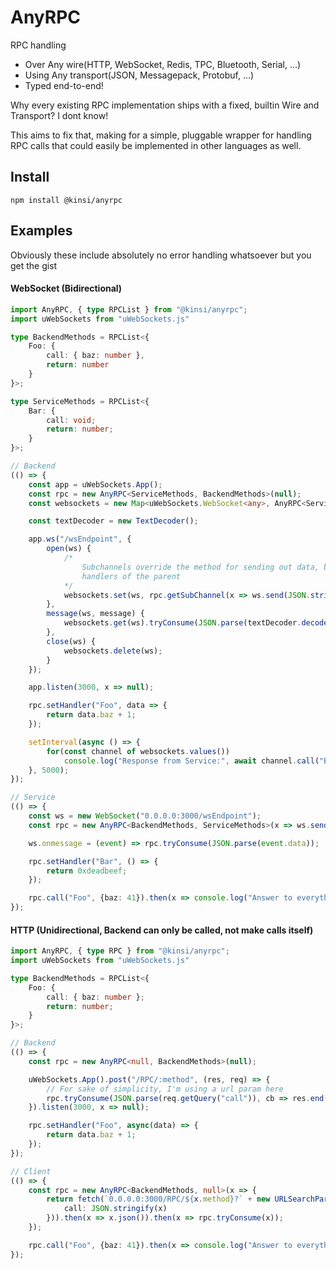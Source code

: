# AnyRPC

RPC handling

- Over Any wire(HTTP, WebSocket, Redis, TPC, Bluetooth, Serial, ...)
- Using Any transport(JSON, Messagepack, Protobuf, ...)
- Typed end-to-end!

Why every existing RPC implementation ships with a fixed, builtin Wire and Transport? I dont know!

This aims to fix that, making for a simple, pluggable wrapper for handling RPC calls that could easily be implemented in other languages as well.

## Install

`npm install @kinsi/anyrpc`

## Examples

Obviously these include absolutely no error handling whatsoever but you get the gist

#### WebSocket (Bidirectional)
```ts
import AnyRPC, { type RPCList } from "@kinsi/anyrpc";
import uWebSockets from "uWebSockets.js"

type BackendMethods = RPCList<{
	Foo: {
		call: { baz: number },
		return: number
	}
}>;

type ServiceMethods = RPCList<{
	Bar: {
		call: void;
		return: number;
	}
}>;

// Backend
(() => {
	const app = uWebSockets.App();
	const rpc = new AnyRPC<ServiceMethods, BackendMethods>(null);
	const websockets = new Map<uWebSockets.WebSocket<any>, AnyRPC<ServiceMethods, BackendMethods>>();

	const textDecoder = new TextDecoder();

	app.ws("/wsEndpoint", {
		open(ws) {
			/*
				Subchannels override the method for sending out data, but use the same RPC
				handlers of the parent
			*/
			websockets.set(ws, rpc.getSubChannel(x => ws.send(JSON.stringify(x))));
		},
		message(ws, message) {
			websockets.get(ws).tryConsume(JSON.parse(textDecoder.decode(message)));
		},
		close(ws) {
			websockets.delete(ws);
		}
	});

	app.listen(3000, x => null);

	rpc.setHandler("Foo", data => {
		return data.baz + 1;
	});

	setInterval(async () => {
		for(const channel of websockets.values())
			console.log("Response from Service:", await channel.call("Bar"));
	}, 5000);
});

// Service
(() => {
	const ws = new WebSocket("0.0.0.0:3000/wsEndpoint");
	const rpc = new AnyRPC<BackendMethods, ServiceMethods>(x => ws.send(JSON.stringify(x)));

	ws.onmessage = (event) => rpc.tryConsume(JSON.parse(event.data));

	rpc.setHandler("Bar", () => {
		return 0xdeadbeef;
	});

	rpc.call("Foo", {baz: 41}).then(x => console.log("Answer to everything:", x));
});
```


#### HTTP (Unidirectional, Backend can only be called, not make calls itself)

```ts
import AnyRPC, { type RPC } from "@kinsi/anyrpc";
import uWebSockets from "uWebSockets.js"

type BackendMethods = RPCList<{
	Foo: {
		call: { baz: number };
		return: number;
	}
}>;

// Backend
(() => {
	const rpc = new AnyRPC<null, BackendMethods>(null);

	uWebSockets.App().post("/RPC/:method", (res, req) => {
		// For sake of simplicity, I'm using a url param here
		rpc.tryConsume(JSON.parse(req.getQuery("call")), cb => res.end(JSON.stringify(cb)));
	}).listen(3000, x => null);

	rpc.setHandler("Foo", async(data) => {
		return data.baz + 1;
	});
});

// Client
(() => {
	const rpc = new AnyRPC<BackendMethods, null>(x => {
		return fetch(`0.0.0.0:3000/RPC/${x.method}?` + new URLSearchParams({
			call: JSON.stringify(x)
		})).then(x => x.json()).then(x => rpc.tryConsume(x));
	});

	rpc.call("Foo", {baz: 41}).then(x => console.log("Answer to everything:", x));
});
```